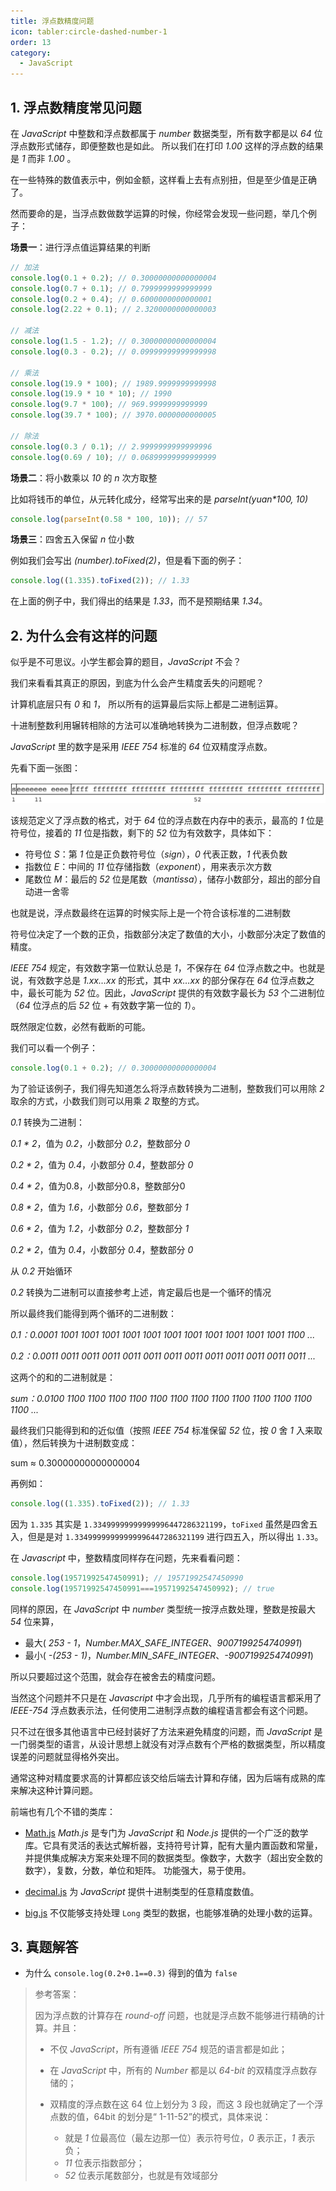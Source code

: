 ```yaml
---
title: 浮点数精度问题
icon: tabler:circle-dashed-number-1
order: 13
category:
  - JavaScript
---
```


## 1. 浮点数精度常见问题

在 *JavaScript* 中整数和浮点数都属于 *number* 数据类型，所有数字都是以 *64* 位浮点数形式储存，即便整数也是如此。 所以我们在打印 *1.00* 这样的浮点数的结果是 *1* 而非 *1.00* 。

在一些特殊的数值表示中，例如金额，这样看上去有点别扭，但是至少值是正确了。

然而要命的是，当浮点数做数学运算的时候，你经常会发现一些问题，举几个例子：

**场景一**：进行浮点值运算结果的判断

```js
// 加法 
console.log(0.1 + 0.2); // 0.30000000000000004
console.log(0.7 + 0.1); // 0.7999999999999999
console.log(0.2 + 0.4); // 0.6000000000000001
console.log(2.22 + 0.1); // 2.3200000000000003
 
// 减法
console.log(1.5 - 1.2); // 0.30000000000000004
console.log(0.3 - 0.2); // 0.09999999999999998
 
// 乘法 
console.log(19.9 * 100); // 1989.9999999999998
console.log(19.9 * 10 * 10); // 1990
console.log(9.7 * 100); // 969.9999999999999
console.log(39.7 * 100); // 3970.0000000000005
 
// 除法 
console.log(0.3 / 0.1); // 2.9999999999999996
console.log(0.69 / 10); // 0.06899999999999999
```

**场景二**：将小数乘以 *10* 的 *n* 次方取整

比如将钱币的单位，从元转化成分，经常写出来的是 *parseInt(yuan\*100, 10)*

```js
console.log(parseInt(0.58 * 100, 10)); // 57
```

**场景三**：四舍五入保留 *n* 位小数

例如我们会写出 *(number).toFixed(2)*，但是看下面的例子：

```js
console.log((1.335).toFixed(2)); // 1.33
```

在上面的例子中，我们得出的结果是 *1.33*，而不是预期结果 *1.34*。

## 2. 为什么会有这样的问题

似乎是不可思议。小学生都会算的题目，*JavaScript* 不会？

我们来看看其真正的原因，到底为什么会产生精度丢失的问题呢？

计算机底层只有 *0* 和 *1*， 所以所有的运算最后实际上都是二进制运算。

十进制整数利用辗转相除的方法可以准确地转换为二进制数，但浮点数呢？

*JavaScript* 里的数字是采用 *IEEE 754* 标准的 *64* 位双精度浮点数。

先看下面一张图：

![](../../../../src/.vuepress/public/assets/images/coding-more/JavaScript/floatingPrecisionProblem/pic_1.png)

该规范定义了浮点数的格式，对于 *64* 位的浮点数在内存中的表示，最高的 *1* 位是符号位，接着的 *11* 位是指数，剩下的 *52* 位为有效数字，具体如下：

- 符号位 *S*：第 *1* 位是正负数符号位（*sign*），*0* 代表正数，*1* 代表负数
- 指数位 *E*：中间的 *11* 位存储指数（*exponent*），用来表示次方数
- 尾数位 *M*：最后的 *52* 位是尾数（*mantissa*），储存小数部分，超出的部分自动进一舍零

也就是说，浮点数最终在运算的时候实际上是一个符合该标准的二进制数

符号位决定了一个数的正负，指数部分决定了数值的大小，小数部分决定了数值的精度。

*IEEE 754* 规定，有效数字第一位默认总是 *1*，不保存在 *64* 位浮点数之中。也就是说，有效数字总是 *1.xx…xx* 的形式，其中 *xx…xx* 的部分保存在 *64* 位浮点数之中，最长可能为 *52* 位。因此，*JavaScript* 提供的有效数字最长为 *53* 个二进制位（*64* 位浮点的后 *52* 位 + 有效数字第一位的 *1*）。

既然限定位数，必然有截断的可能。

我们可以看一个例子：

```js
console.log(0.1 + 0.2); // 0.30000000000000004
```

为了验证该例子，我们得先知道怎么将浮点数转换为二进制，整数我们可以用除 *2* 取余的方式，小数我们则可以用乘 *2* 取整的方式。

*0.1* 转换为二进制：

*0.1 \* 2*，值为 *0.2*，小数部分 *0.2*，整数部分 *0*

*0.2 \* 2*，值为 *0.4*，小数部分 *0.4*，整数部分 *0*

*0.4 \* 2*，值为0.8，小数部分0.8，整数部分0

*0.8 \* 2*，值为 *1.6*，小数部分 *0.6*，整数部分 *1*

*0.6 \* 2*，值为 *1.2*，小数部分 *0.2*，整数部分 *1*

*0.2 \* 2*，值为 *0.4*，小数部分 *0.4*，整数部分 *0*

从 *0.2* 开始循环

*0.2* 转换为二进制可以直接参考上述，肯定最后也是一个循环的情况

所以最终我们能得到两个循环的二进制数：

*0.1：0.0001 1001 1001 1001 1001 1001 1001 1001 1001 1001 1001 1001 1100 ...*

*0.2：0.0011 0011 0011 0011 0011 0011 0011 0011 0011 0011 0011 0011 0011 ...*

这两个的和的二进制就是：

*sum：0.0100 1100 1100 1100 1100 1100 1100 1100 1100 1100 1100 1100 1100 1100 ...*

最终我们只能得到和的近似值（按照 *IEEE 754* 标准保留 *52* 位，按 *0* 舍 *1* 入来取值），然后转换为十进制数变成：

sum ≈ 0.30000000000000004

再例如：

```js
console.log((1.335).toFixed(2)); // 1.33
```

因为 `1.335` 其实是 `1.33499999999999996447286321199`，`toFixed` 虽然是四舍五入，但是是对 `1.33499999999999996447286321199` 进行四五入，所以得出 `1.33`。

在 *Javascript* 中，整数精度同样存在问题，先来看看问题：

```js
console.log(19571992547450991); // 19571992547450990
console.log(19571992547450991===19571992547450992); // true
```

同样的原因，在 *JavaScript* 中 *number* 类型统一按浮点数处理，整数是按最大 *54* 位来算，

- 最大( *253 - 1*，*Number.MAX_SAFE_INTEGER*、*9007199254740991*)
- 最小( *-(253 - 1)*，*Number.MIN_SAFE_INTEGER*、*-9007199254740991*)

所以只要超过这个范围，就会存在被舍去的精度问题。

当然这个问题并不只是在 *Javascript* 中才会出现，几乎所有的编程语言都采用了 *IEEE-754* 浮点数表示法，任何使用二进制浮点数的编程语言都会有这个问题。

只不过在很多其他语言中已经封装好了方法来避免精度的问题，而 *JavaScript* 是一门弱类型的语言，从设计思想上就没有对浮点数有个严格的数据类型，所以精度误差的问题就显得格外突出。

通常这种对精度要求高的计算都应该交给后端去计算和存储，因为后端有成熟的库来解决这种计算问题。

前端也有几个不错的类库：

-  [Math.js](https://mathjs.org/docs/getting_started.html)
    *Math.js* 是专门为 *JavaScript* 和 *Node.js* 提供的一个广泛的数学库。它具有灵活的表达式解析器，支持符号计算，配有大量内置函数和常量，并提供集成解决方案来处理不同的数据类型。像数字，大数字（超出安全数的数字），复数，分数，单位和矩阵。 功能强大，易于使用。

 -  [decimal.js](https://mikemcl.github.io/decimal.js/)
    为 *JavaScript* 提供十进制类型的任意精度数值。

- [big.js](https://mikemcl.github.io/big.js/)
  不仅能够支持处理 `Long` 类型的数据，也能够准确的处理小数的运算。

## 3. 真题解答

- 为什么 `console.log(0.2+0.1==0.3)` 得到的值为 `false`

> 参考答案：
>
> 因为浮点数的计算存在 *round-off* 问题，也就是浮点数不能够进行精确的计算。并且：
>
> - 不仅 *JavaScript*，所有遵循 *IEEE 754* 规范的语言都是如此；
>
> - 在 *JavaScript* 中，所有的 *Number* 都是以 *64-bit* 的双精度浮点数存储的；
>
> - 双精度的浮点数在这 64 位上划分为 3 段，而这  3 段也就确定了一个浮点数的值，64bit   的划分是“  1-11-52”的模式，具体来说：
>   - 就是 *1* 位最高位（最左边那一位）表示符号位，*0* 表示正，*1* 表示负；
>   - *11* 位表示指数部分；
>   - *52* 位表示尾数部分，也就是有效域部分